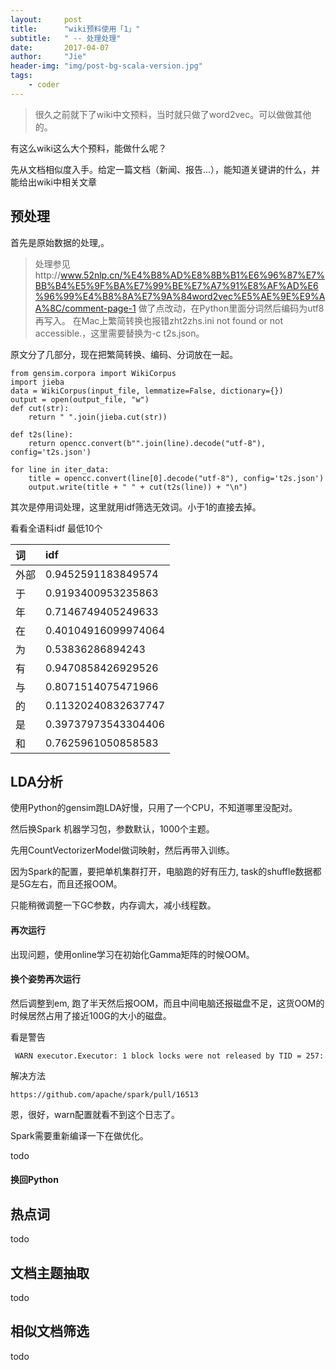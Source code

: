 ```yaml
---
layout:     post
title:      "wiki预料使用「1」"
subtitle:   " -- 处理处理"
date:       2017-04-07
author:     "Jie"
header-img: "img/post-bg-scala-version.jpg"
tags:
    - coder
---
```


> 很久之前就下了wiki中文预料，当时就只做了word2vec。可以做做其他的。

有这么wiki这么大个预料，能做什么呢？

先从文档相似度入手。给定一篇文档（新闻、报告...），能知道关键讲的什么，并能给出wiki中相关文章

## 预处理

首先是原始数据的处理,。
> 处理参见http://www.52nlp.cn/%E4%B8%AD%E8%8B%B1%E6%96%87%E7%BB%B4%E5%9F%BA%E7%99%BE%E7%A7%91%E8%AF%AD%E6%96%99%E4%B8%8A%E7%9A%84word2vec%E5%AE%9E%E9%AA%8C/comment-page-1
做了点改动，在Python里面分词然后编码为utf8再写入。 在Mac上繁简转换也报错zht2zhs.ini not found or not accessible.，这里需要替换为-c t2s.json。

原文分了几部分，现在把繁简转换、编码、分词放在一起。

```
from gensim.corpora import WikiCorpus
import jieba
data = WikiCorpus(input_file, lemmatize=False, dictionary={})
output = open(output_file, "w")
def cut(str):
    return " ".join(jieba.cut(str))

def t2s(line):
    return opencc.convert(b"".join(line).decode("utf-8"), config='t2s.json')

for line in iter_data:
    title = opencc.convert(line[0].decode("utf-8"), config='t2s.json')
    output.write(title + " " + cut(t2s(line)) + "\n")
```

其次是停用词处理，这里就用idf筛选无效词。小于1的直接去掉。

看看全语料idf 最低10个

| 词 | idf |
| :-------------- | :------------ |
|外部|0.9452591183849574|
|于|0.9193400953235863|
|年|0.7146749405249633|
|在|0.40104916099974064|
|为|0.53836286894243|
|有|0.9470858426929526|
|与|0.8071514075471966|
|的|0.11320240832637747|
|是|0.39737973543304406|
|和|0.7625961050858583|

## LDA分析

使用Python的gensim跑LDA好慢，只用了一个CPU，不知道哪里没配对。

然后换Spark 机器学习包，参数默认，1000个主题。

先用CountVectorizerModel做词映射，然后再带入训练。

因为Spark的配置，要把单机集群打开，电脑跑的好有压力, task的shuffle数据都是5G左右，而且还报OOM。

只能稍微调整一下GC参数，内存调大，减小线程数。

#### 再次运行

出现问题，使用online学习在初始化Gamma矩阵的时候OOM。

#### 换个姿势再次运行

然后调整到em, 跑了半天然后报OOM，而且中间电脑还报磁盘不足，这货OOM的时候居然占用了接近100G的大小的磁盘。

看是警告
```
 WARN executor.Executor: 1 block locks were not released by TID = 257:
```


解决方法
```
https://github.com/apache/spark/pull/16513
```
恩，很好，warn配置就看不到这个日志了。

Spark需要重新编译一下在做优化。

todo

#### 换回Python




## 热点词

todo

## 文档主题抽取

todo

## 相似文档筛选

todo

